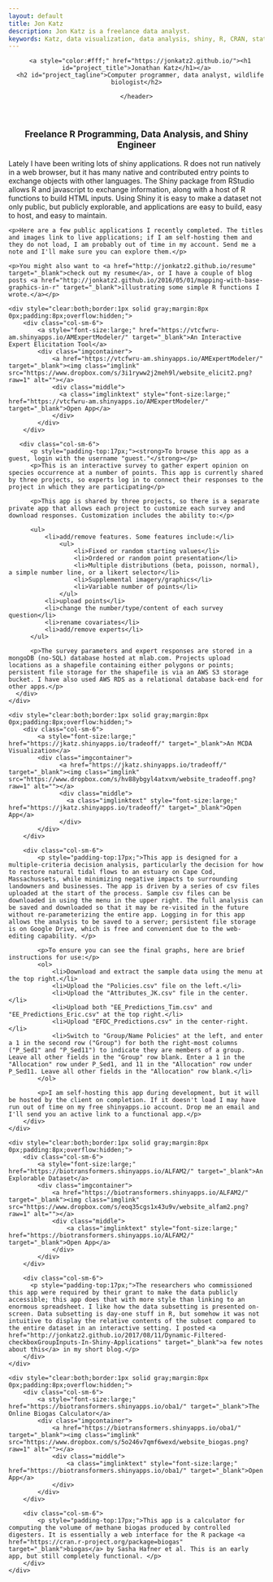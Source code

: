 ```yaml
---
layout: default
title: Jon Katz
description: Jon Katz is a freelance data analyst.
keywords: Katz, data visualization, data analysis, shiny, R, CRAN, statistics
---
```

<!-- HEADER -->
<div id="header_wrap" class="outer topelement">
    <header class="inner">
      

      <a style="color:#fff;" href="https://jonkatz2.github.io/"><h1 id="project_title">Jonathan Katz</h1></a>
      <h2 id="project_tagline">Computer programmer, data analyst, wildlife biologist</h2>

<!--          {% if site.show_downloads %}-->
<!--            <section id="downloads">-->
<!--              <a class="zip_download_link" href="{{ site.github.zip_url }}">Download this project as a .zip file</a>-->
<!--              <a class="tar_download_link" href="{{ site.github.tar_url }}">Download this project as a tar.gz file</a>-->
<!--            </section>-->
<!--          {% endif %}-->
    </header>
</div>



<div class="container-fluid">
    <div style="font-size:1.25em;font-weight:bold;text-align:center;">
        <p>Freelance R Programming, Data Analysis, and Shiny Engineer</p>
    </div>
    <p>Lately I have been writing lots of shiny applications. R does not run natively in a web browser, but it has many native and contributed entry points to exchange objects with other languages. The Shiny package from RStudio allows R and javascript to exchange information, along with a host of R functions to build HTML inputs. Using Shiny it is easy to make a dataset not only public, but publicly explorable, and applications are easy to build, easy to host, and easy to maintain.</p>
    
    <p>Here are a few public applications I recently completed. The titles and images link to live applications; if I am self-hosting them and they do not load, I am probably out of time in my account. Send me a note and I'll make sure you can explore them.</p>
    
    <p>You might also want to <a href="http://jonkatz2.github.io/resume" target="_blank">check out my resume</a>, or I have a couple of blog posts <a href="http://jonkatz2.github.io/2016/05/01/mapping-with-base-graphics-in-r" target="_blank">illustrating some simple R functions I wrote.</a></p>
    
    <div style="clear:both;border:1px solid gray;margin:8px 0px;padding:8px;overflow:hidden;">
        <div class="col-sm-6">
            <a style="font-size:large;" href="https://vtcfwru-am.shinyapps.io/AMExpertModeler/" target="_blank">An Interactive Expert Elicitation Tool</a>
            <div class="imgcontainer">
                <a href="https://vtcfwru-am.shinyapps.io/AMExpertModeler/" target="_blank"><img class="imglink" src="https://www.dropbox.com/s/3i1ryww2j2meh9l/website_elicit2.png?raw=1" alt=""></a>
                <div class="middle">
                  <a class="imglinktext" style="font-size:large;" href="https://vtcfwru-am.shinyapps.io/AMExpertModeler/" target="_blank">Open App</a>
                </div>
            </div>
        </div>
<!--     </div>-->
       
       <div class="col-sm-6">   
          <p style="padding-top:17px;"><strong>To browse this app as a guest, login with the username "guest."</strong></p>
          <p>This is an interactive survey to gather expert opinion on species occurrence at a number of points. This app is currently shared by three projects, so experts log in to connect their responses to the project in which they are participating</p>
          
          <p>This app is shared by three projects, so there is a separate private app that allows each project to customize each survey and download responses. Customization includes the ability to:</p>
          
          <ul> 
              <li>add/remove features. Some features include:</li> 
                  <ul>
                      <li>Fixed or random starting values</li>
                      <li>Ordered or random point presentation</li>
                      <li>Multiple distributions (beta, poisson, normal), a simple number line, or a likert selector</li>
                      <li>Supplemental imagery/graphics</li>
                      <li>Variable number of points</li>
                  </ul>
              <li>upload points</li> 
              <li>change the number/type/content of each survey question</li> 
              <li>rename covariates</li> 
              <li>add/remove experts</li> 
          </ul>
          
          <p>The survey parameters and expert responses are stored in a mongoDB (no-SQL) database hosted at mlab.com. Projects upload locations as a shapefile containing either polygons or points; persistent file storage for the shapefile is via an AWS S3 storage bucket. I have also used AWS RDS as a relational database back-end for other apps.</p>
      </div> 
    </div>
    
    <div style="clear:both;border:1px solid gray;margin:8px 0px;padding:8px;overflow:hidden;">
        <div class="col-sm-6">
            <a style="font-size:large;" href="https://jkatz.shinyapps.io/tradeoff/" target="_blank">An MCDA Visualization</a>
            <div class="imgcontainer">
                  <a href="https://jkatz.shinyapps.io/tradeoff/" target="_blank"><img class="imglink"  src="https://www.dropbox.com/s/hv88ybgyl4atxvm/website_tradeoff.png?raw=1" alt=""></a>
                  <div class="middle">
                    <a class="imglinktext" style="font-size:large;" href="https://jkatz.shinyapps.io/tradeoff/" target="_blank">Open App</a>
                  </div>
            </div>
        </div>
<!--    </div>-->
          
        <div class="col-sm-6">
            <p style="padding-top:17px;">This app is designed for a multiple-criteria decision analysis, particularly the decision for how to restore natural tidal flows to an estuary on Cape Cod, Massachussets, while minimizing negative impacts to surrounding landowners and businesses. The app is driven by a series of csv files uploaded at the start of the process. Sample csv files can be downloaded in using the menu in the upper right. The full analysis can be saved and downloaded so that it may be re-visited in the future without re-parameterizing the entire app. Logging in for this app allows the analysis to be saved to a server; persistent file storage is on Google Drive, which is free and convenient due to the web-editing capability. </p>

            <p>To ensure you can see the final graphs, here are brief instructions for use:</p>
            <ol>
                <li>Download and extract the sample data using the menu at the top right.</li>
                <li>Upload the "Policies.csv" file on the left.</li>
                <li>Upload the "Attributes_JK.csv" file in the center.</li>
                <li>Upload both "EE_Predictions_Tim.csv" and "EE_Predictions_Eric.csv" at the top right.</li>
                <li>Upload "EFDC_Predictions.csv" in the center-right.</li>
                <li>Switch to "Group/Name Policies" at the left, and enter a 1 in the second row ("Group") for both the right-most columns ("P_Sed1" and "P_Sed11") to indicate they are members of a group. Leave all other fields in the "Group" row blank. Enter a 1 in the "Allocation" row under P_Sed1, and 11 in the "Allocation" row under P_Sed11. Leave all other fields in the "Allocation" row blank.</li>
            </ol>
            
            <p>I am self-hosting this app during development, but it will be hosted by the client on completion. If it doesn't load I may have run out of time on my free shinyapps.io account. Drop me an email and I'll send you an active link to a functional app.</p>
        </div>
    </div>
    
    <div style="clear:both;border:1px solid gray;margin:8px 0px;padding:8px;overflow:hidden;">
        <div class="col-sm-6">
            <a style="font-size:large;" href="https://biotransformers.shinyapps.io/ALFAM2/" target="_blank">An Explorable Dataset</a>
            <div class="imgcontainer">
                <a href="https://biotransformers.shinyapps.io/ALFAM2/" target="_blank"><img class="imglink" src="https://www.dropbox.com/s/eoq35cgs1x43u9v/website_alfam2.png?raw=1" alt=""></a>
                <div class="middle">
                    <a class="imglinktext" style="font-size:large;" href="https://biotransformers.shinyapps.io/ALFAM2/" target="_blank">Open App</a>
                </div>
            </div>
        </div>
<!--    </div>-->
      
        <div class="col-sm-6">
          <p style="padding-top:17px;">The researchers who commissioned this app were required by their grant to make the data publicly accessible; this app does that with more style than linking to an enormous spreadsheet. I like how the data subsetting is presented on-screen. Data subsetting is day-one stuff in R, but somehow it was not intuitive to display the relative contents of the subset compared to the entire dataset in an interactive setting. I posted <a href="http://jonkatz2.github.io/2017/08/11/Dynamic-Filtered-checkboxGroupInputs-In-Shiny-Applications" target="_blank">a few notes about this</a> in my short blog.</p>
        </div>
    </div>
        
    <div style="clear:both;border:1px solid gray;margin:8px 0px;padding:8px;overflow:hidden;">
        <div class="col-sm-6">
            <a style="font-size:large;" href="https://biotransformers.shinyapps.io/oba1/" target="_blank">The Online Biogas Calculator</a> 
            <div class="imgcontainer">
                <a href="https://biotransformers.shinyapps.io/oba1/" target="_blank"><img class="imglink" src="https://www.dropbox.com/s/5o246v7qmf6wexd/website_biogas.png?raw=1" alt=""></a> 
                <div class="middle">
                    <a class="imglinktext" style="font-size:large;" href="https://biotransformers.shinyapps.io/oba1/" target="_blank">Open App</a>
                </div>
            </div>
        </div>
<!--    </div>-->
        <div class="col-sm-6">
            <p style="padding-top:17px;">This app is a calculator for computing the volume of methane biogas produced by controlled digesters. It is essentially a web interface for the R package <a href="https://cran.r-project.org/package=biogas" target="_blank">biogas</a> by Sasha Hafner et al. This is an early app, but still completely functional. </p>
        </div>
    </div>
    
</div>
























